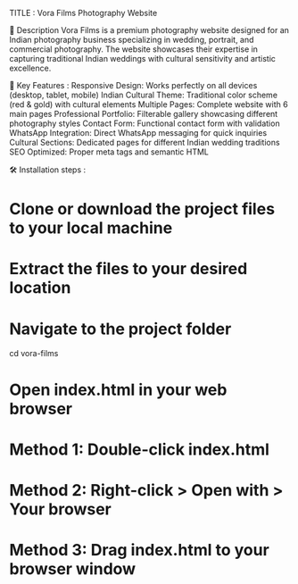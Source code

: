 TITLE : Vora Films Photography Website

📖 Description
Vora Films is a premium photography website designed for an Indian photography business specializing in wedding, portrait, and commercial photography. The website showcases their expertise in capturing traditional Indian weddings with cultural sensitivity and artistic excellence.

🌟 Key Features :
Responsive Design: Works perfectly on all devices (desktop, tablet, mobile)
Indian Cultural Theme: Traditional color scheme (red & gold) with cultural elements
Multiple Pages: Complete website with 6 main pages
Professional Portfolio: Filterable gallery showcasing different photography styles
Contact Form: Functional contact form with validation
WhatsApp Integration: Direct WhatsApp messaging for quick inquiries
Cultural Sections: Dedicated pages for different Indian wedding traditions
SEO Optimized: Proper meta tags and semantic HTML

🛠️ Installation steps :

# Clone or download the project files to your local machine
# Extract the files to your desired location
# Navigate to the project folder
cd vora-films

# Open index.html in your web browser
# Method 1: Double-click index.html
# Method 2: Right-click > Open with > Your browser
# Method 3: Drag index.html to your browser window